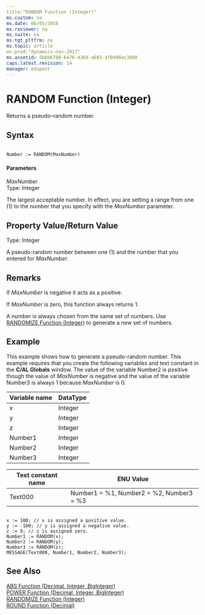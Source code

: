 ```yaml
---
title:"RANDOM Function (Integer)"
ms.custom: na
ms.date: 06/05/2016
ms.reviewer: na
ms.suite: na
ms.tgt_pltfrm: na
ms.topic: article
ms-prod:"dynamics-nav-2017"
ms.assetid: 5bbb6788-6476-436d-a603-4f0490ac3808
caps.latest.revision: 14
manager: edupont
---
```

# RANDOM Function (Integer)
Returns a pseudo\-random number.  
  
## Syntax  
  
```  
  
Number := RANDOM(MaxNumber)  
```  
  
#### Parameters  
 *MaxNumber*  
 Type: Integer  
  
 The largest acceptable number. In effect, you are setting a range from one \(1\) to the number that you specify with the *MaxNumber* parameter.  
  
## Property Value\/Return Value  
 Type: Integer  
  
 A pseudo\-random number between one \(1\) and the number that you entered for *MaxNumber*.  
  
## Remarks  
 If *MaxNumber* is negative it acts as a positive.  
  
 If *MaxNumber* is zero, this function always returns 1.  
  
 A number is always chosen from the same set of numbers. Use [RANDOMIZE Function \(Integer\)](RANDOMIZE-Function--Integer-.md) to generate a new set of numbers.  
  
## Example  
 This example shows how to generate a pseudo\-random number. This example requires that you create the following variables and text constant in the **C\/AL Globals** window. The value of the variable Number2 is positive though the value of *MaxNumber* is negative and the value of the variable Number3 is always 1 because *MaxNumber* is 0.  
  
|Variable name|DataType|  
|-------------------|--------------|  
|x|Integer|  
|y|Integer|  
|z|Integer|  
|Number1|Integer|  
|Number2|Integer|  
|Number3|Integer|  
  
|Text constant name|ENU Value|  
|------------------------|---------------|  
|Text000|Number1 \= %1, Number2 \= %2, Number3 \= %3|  
  
```  
  
x := 100; // x is assigned a positive value.  
y := -100; // y is assigned a negative value.  
z := 0; // z is assigned zero.  
Number1 := RANDOM(x);  
Number2 := RANDOM(y);  
Number3 := RANDOM(z);  
MESSAGE(Text000, Number1, Number2, Number3);  
```  
  
## See Also  
 [ABS Function \(Decimal, Integer, BigInteger\)](ABS-Function--Decimal--Integer--BigInteger-.md)   
 [POWER Function \(Decimal, Integer, BigInteger\)](POWER-Function--Decimal--Integer--BigInteger-.md)   
 [RANDOMIZE Function \(Integer\)](RANDOMIZE-Function--Integer-.md)   
 [ROUND Function \(Decimal\)](ROUND-Function--Decimal-.md)